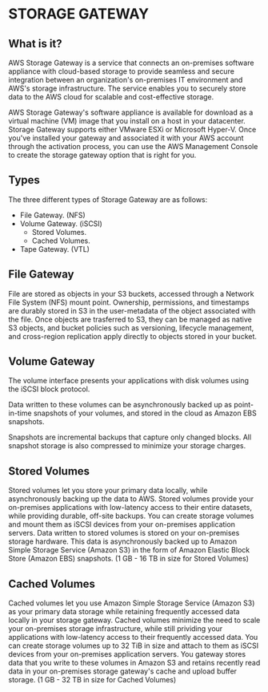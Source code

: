 # STORAGE GATEWAY
## What is it?

AWS Storage Gateway is a service that connects an on-premises software appliance with cloud-based storage to provide seamless and secure integration between an organization's on-premises IT environment and AWS's storage infrastructure. The service enables you to securely store data to the AWS cloud for scalable and cost-effective storage.

AWS Storage Gateway's software appliance is available for download as a virtual machine (VM) image that you install on a host in your datacenter. Storage Gateway supports either VMware ESXi or Microsoft Hyper-V. Once you've installed your gateway and associated it with your AWS account through the activation process, you can use the AWS Management Console to create the storage gateway option that is right for you.

## Types

The three different types of Storage Gateway are as follows:

- File Gateway. (NFS)
- Volume Gateway. (iSCSI)
	- Stored Volumes.
	- Cached Volumes.
- Tape Gateway. (VTL)

## File Gateway

File are stored as objects in your S3 buckets, accessed through a Network File System (NFS) mount point. Ownership, permissions, and timestamps are durably stored in S3 in the user-metadata of the object associated with the file. Once objects are trasferred to S3, they can be managed as native S3 objects, and bucket policies such as versioning, lifecycle management, and cross-region replication apply directly to objects stored in your bucket.

## Volume Gateway

The volume interface presents your applications with disk volumes using the iSCSI block protocol.

Data written to these volumes can be asynchronously backed up as point-in-time snapshots of your volumes, and stored in the cloud as Amazon EBS snapshots.

Snapshots are incremental backups that capture only changed blocks. All snapshot storage is also compressed to minimize your storage charges.

## Stored Volumes

Stored volumes let you store your primary data locally, while asynchronously backing up the data to AWS. Stored volumes provide your on-premises applications with low-latency access to their entire datasets, while providing durable, off-site backups. You can create storage volumes and mount them as iSCSI devices from your on-premises application servers. Data written to stored volumes is stored on your on-premises storage hardware. This data is asynchronously backed up to Amazon Simple Storage Service (Amazon S3) in the form of Amazon Elastic Block Store (Amazon EBS) snapshots. (1 GB - 16 TB in size for Stored Volumes)

## Cached Volumes

Cached volumes let you use Amazon Simple Storage Service (Amazon S3) as your primary data storage while retaining frequently accessed data locally in your storage gateway. Cached volumes minimize the need to scale your on-premises storage infrastructure, while still prividing your applications with low-latency access to their frequently accessed data. You can create storage volumes up to 32 TiB in size and attach to them as iSCSI devices from your on-premises application servers. You gateway stores data that you write to these volumes in Amazon S3 and retains recently read data in your on-premises storage gateway's cache and upload buffer storage. (1 GB - 32 TB in size for Cached Volumes)